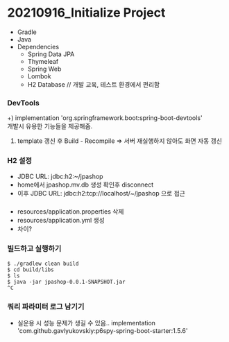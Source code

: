 # 20210916_Initialize Project
- Gradle
- Java
- Dependencies
  - Spring Data JPA
  - Thymeleaf
  - Spring Web
  - Lombok
  - H2 Database // 개발 교육, 테스트 환경에서 편리함

### DevTools
+) implementation 'org.springframework.boot:spring-boot-devtools'   
개발시 유용한 기능들을 제공해줌.
1. template 갱신 후 Build - Recompile => 서버 재실행하지 않아도 화면 자동 갱신

### H2 설정
- JDBC URL: jdbc:h2:~/jpashop
- home에서 jpashop.mv.db 생성 확인후 disconnect
- 이후 JDBC URL: jdbc:h2:tcp://localhost/~/jpashop 으로 접근

### 
- resources/application.properties 삭제
- resources/application.yml 생성
- 차이?

### 빌드하고 실행하기
````
$ ./gradlew clean build
$ cd build/libs
$ ls
$ java -jar jpashop-0.0.1-SNAPSHOT.jar
^C
````

### 쿼리 파라미터 로그 남기기
- 실운용 시 성능 문제가 생길 수 있음.. 
implementation 'com.github.gavlyukovskiy:p6spy-spring-boot-starter:1.5.6'